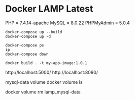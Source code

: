 # Docker LAMP Latest

PHP = 7.4.14-apache
MySQL = 8.0.22
PHPMyAdmin = 5.0.4

```
docker-compose up --build
docker-compose up -d

docker-compose ps
ip
docker-compose down

docker build . -t my-app-image:1.0.1
```

http://localhost:5000/
http://localhost:8080/

mysql-data volume
docker volume ls

docker volume rm lamp_mysql-data
